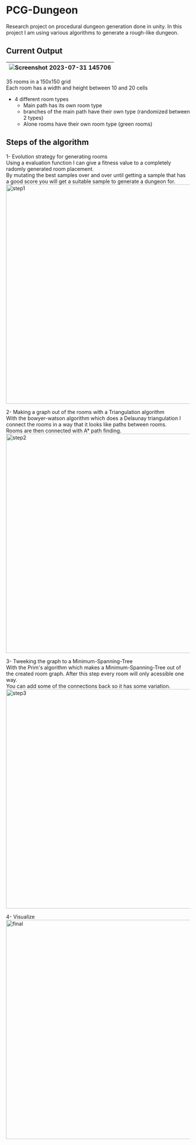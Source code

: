 # PCG-Dungeon

Research project on procedural dungeon generation done in unity.
In this project I am using various algorithms to generate a rough-like dungeon.

## Current Output
| ![Screenshot 2023-07-31 145706](https://github.com/manijs82/PCG-Dungeon/assets/57400375/63639277-7ddb-4abd-b198-151e6b7d61d2) | 
|:--:| 
35 rooms in a 150x150 grid <br>
Each room has a width and height between 10 and 20 cells
- 4 different room types
  - Main path has its own room type
  - branches of the main path have their own type (randomized between 2 types)
  - Alone rooms have their own room type (green rooms)

## Steps of the algorithm

1- Evolution strategy for generating rooms <br>
Using a evaluation function I can give a fitness value to a completely radomly generated room placement. <br>
By mutating the best samples over and over until getting a sample that has a good score you will get a suitable sample to generate a dungeon for. <br> 
<img src="https://user-images.githubusercontent.com/57400375/230924478-20ff97cc-2c19-4dea-9e35-ea9ddccb3064.png" alt="step1" width="600"/> <br>

2- Making a graph out of the rooms with a Triangulation algorithm <br>
With the bowyer-watson algorithm which does a Delaunay triangulation I connect the rooms in a way that it looks like paths between rooms. <br>
Rooms are then connected with A* path finding. <br>
<img src="https://user-images.githubusercontent.com/57400375/230924690-4fd772ca-e73c-4b05-80e6-71799fba1f91.png" alt="step2" width="600"/> <br>

3- Tweeking the graph to a Minimum-Spanning-Tree <br>
With the Prim's algorithm which makes a Minimum-Spanning-Tree out of the created room graph. After this step every room will only acessible one way. <br>
You can add some of the connections back so it has some variation. <br>
<img src="https://user-images.githubusercontent.com/57400375/230924829-3094effd-a2b4-4390-8a94-62cfe7b3dccf.png" alt="step3" width="600"/> <br>

4- Visualize <br>
<img src="https://user-images.githubusercontent.com/57400375/230924879-4f9c1de1-1f9b-4ebf-a5a8-1ee8db7efa78.png" alt="final" width="600"/> <br>
